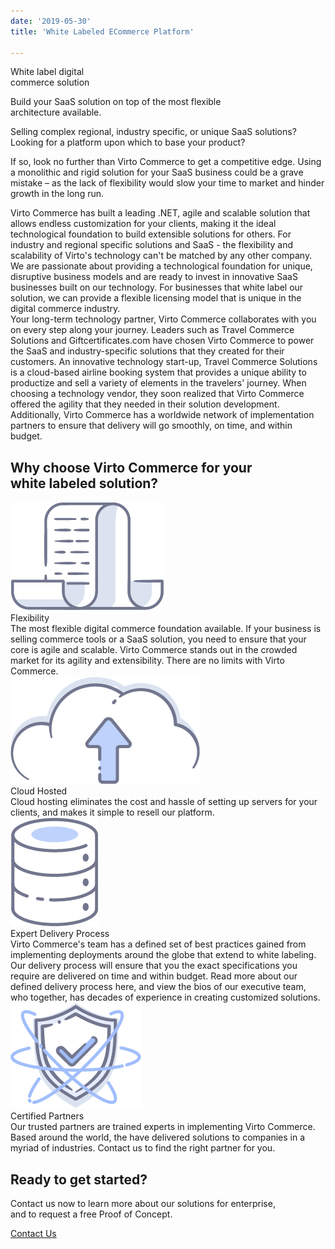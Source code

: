 ```yaml
---
date: '2019-05-30'
title: 'White Labeled ECommerce Platform'

---
```

<div class="main">
    <div class="page">
        <div class="section section--cover">
            <div class="section__bg" style="background-image: url('../assets/images/white-labeled-ecommerce-platform/bg.png');">
                <div class="section__t">White label digital <br>commerce solution</div>
                <p class="section__descr">Build your SaaS solution on top of the most flexible <br>architecture available.</p>
            </div>
        </div>
        <div class="section">
            <div class="section__inner container">
                <div class="section__info">
                    <div class="row">
                        <div class="col-lg-6">
                            <div class="section__descr">
                                <p>Selling complex regional, industry specific, or unique SaaS solutions? Looking for a platform upon which to base your product?</p>
                                <p>If so, look no further than Virto Commerce to get a competitive edge. Using a monolithic and rigid solution for your SaaS business could be a grave mistake – as the lack of flexibility would slow your time to market and hinder growth in the long run.</p>
                            </div>
                        </div>
                        <div class="col-lg-6">
                            <div class="section__descr">
                                Virto Commerce has built a leading .NET, agile and scalable solution that allows endless customization for your clients, making it the ideal technological foundation to build extensible solutions for others. For industry and regional specific solutions and SaaS - the flexibility and scalability of Virto's technology can't be matched by any other company. We are passionate about providing a technological foundation for unique, disruptive business models and are ready to invest in innovative SaaS businesses built on our technology. For businesses that white label our solution, we can provide a flexible licensing model that is unique in the digital commerce industry.
                            </div>
                        </div>
                    </div>
                    <div class="row mt-5">
                        <div class="col">
                            <div class="section__descr">
                                Your long-term technology partner, Virto Commerce collaborates with you on every step along your journey. Leaders such as Travel Commerce Solutions and Giftcertificates.com have chosen Virto Commerce to power the SaaS and industry-specific solutions that they created for their customers. An innovative technology start-up, Travel Commerce Solutions is a cloud-based airline booking system that provides a unique ability to productize and sell a variety of elements in the travelers' journey. When choosing a technology vendor, they soon realized that Virto Commerce offered the agility that they needed in their solution development. Additionally, Virto Commerce has a worldwide network of implementation partners to ensure that delivery will go smoothly, on time, and within budget.
                            </div>
                        </div>
                    </div>
                </div>
            </div>
        </div>
        <div class="section">
            <div class="section__inner container">
                <h2 class="section__t">Why choose Virto Commerce for your <br>white labeled solution?</h2>
                <div class="list list--columns row">
                    <div class="list__item col-lg-6">
                        <img src="../assets/images/white-labeled-ecommerce-platform/flexibility.png" alt="" class="list__icon">
                        <div class="list__t">Flexibility</div>
                        <div class="list__descr">
                            The most flexible digital commerce foundation available. If your business is selling commerce tools or a SaaS solution, you need to ensure that your core is agile and scalable. Virto Commerce stands out in the crowded market for its agility and extensibility. There are no limits with Virto Commerce.
                        </div>
                    </div>
                    <div class="list__item col-lg-6">
                        <img src="../assets/images/white-labeled-ecommerce-platform/cloud-hosted.png" alt="" class="list__icon">
                        <div class="list__t">Cloud Hosted</div>
                        <div class="list__descr">
                            Cloud hosting eliminates the cost and hassle of setting up servers for your clients, and makes it simple to resell our platform.
                        </div>
                    </div>
                    <div class="list__item col-lg-6">
                        <img src="../assets/images/white-labeled-ecommerce-platform/expert-delivery.png" alt="" class="list__icon">
                        <div class="list__t">Expert Delivery Process</div>
                        <div class="list__descr">
                            Virto Commerce's team has a defined set of best practices gained from implementing deployments around the globe that extend to white labeling. Our delivery process will ensure that you the exact specifications you require are delivered on time and within budget. Read more about our defined delivery process here, and view the bios of our executive team, who together, has decades of experience in creating customized solutions.
                        </div>
                    </div>
                    <div class="list__item col-lg-6">
                        <img src="../assets/images/white-labeled-ecommerce-platform/certified-partners.png" alt="" class="list__icon">
                        <div class="list__t">Certified Partners</div>
                        <div class="list__descr">
                            Our trusted partners are trained experts in implementing Virto Commerce. Based around the world, the have delivered solutions to companies in a myriad of industries. Contact us to find the right partner for you.
                        </div>
                    </div>
                </div>
            </div>
        </div>
    </div>
    <div class="section section--gray section--pattern">
        <div class="section__inner container">
            <h2 class="section__t">Ready to get started?</h2>
            <p class="section__descr">Contact us now to learn more about our solutions for enterprise, <br>and to request a free Proof of Concept.</p>
            <a href="#" class="btn btn--orange btn--round">Contact Us</a>
        </div>
    </div>
</div>
